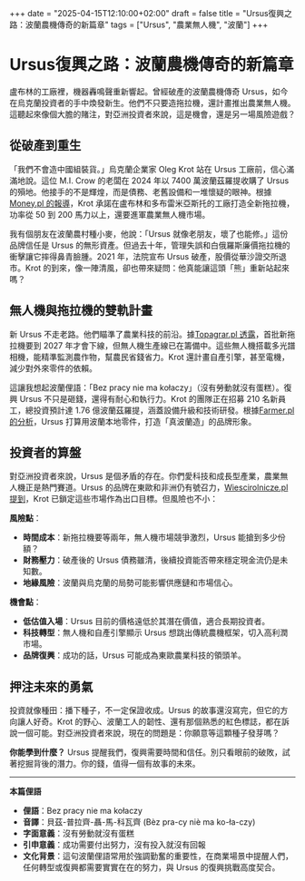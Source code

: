 +++
date = "2025-04-15T12:10:00+02:00"
draft = false
title = "Ursus復興之路：波蘭農機傳奇的新篇章"
tags = ["Ursus", "農業無人機", "波蘭"]
+++

# Ursus復興之路：波蘭農機傳奇的新篇章

盧布林的工廠裡，機器轟鳴聲重新響起。曾經破產的波蘭農機傳奇 Ursus，如今在烏克蘭投資者的手中煥發新生。他們不只要造拖拉機，還計畫推出農業無人機。這聽起來像個大膽的賭注，對亞洲投資者來說，這是機會，還是另一場風險遊戲？

## 從破產到重生

「我們不會造中國組裝貨。」烏克蘭企業家 Oleg Krot 站在 Ursus 工廠前，信心滿滿地說。這位 M.I. Crow 的老闆在 2024 年以 7400 萬波蘭茲羅提收購了 Ursus 的殞地。他接手的不是輝煌，而是債務、老舊設備和一堆懷疑的眼神。根據[Money.pl 的報導](https://www.money.pl/gospodarka/ukrainski-wlasciciel-ursusa-odkryl-karty-nie-bedziemy-robic-skladakow-z-chin-7146253276715968a.html)，Krot 承諾在盧布林和多布雷米亞斯托的工廠打造全新拖拉機，功率從 50 到 200 馬力以上，還要進軍農業無人機市場。

我有個朋友在波蘭農村種小麥，他說：「Ursus 就像老朋友，壞了也能修。」這份品牌信任是 Ursus 的無形資產。但過去十年，管理失誤和白俄羅斯廉價拖拉機的衝擊讓它摔得鼻青臉腫。2021 年，法院宣布 Ursus 破產，股價從華沙證交所退市。Krot 的到來，像一陣清風，卻也帶來疑問：他真能讓這頭「熊」重新站起來嗎？

## 無人機與拖拉機的雙軌計畫

新 Ursus 不走老路。他們瞄準了農業科技的前沿。據[Topagrar.pl 透露](https://www.topagrar.pl/articles/ciagniki/kiedy-z-fabryki-wyjada-ciagniki-ursus-nowy-wlasciciel-zdradza-plany-produkcji-traktorow-i-dronow-2530319)，首批新拖拉機要到 2027 年才會下線，但無人機生產線已在籌備中。這些無人機搭載多光譜相機，能精準監測農作物，幫農民省錢省力。Krot 還計畫自產引擎，甚至電機，減少對外來零件的依賴。

這讓我想起波蘭俚語：「Bez pracy nie ma kołaczy」（沒有勞動就沒有蛋糕）。復興 Ursus 不只是砸錢，還得有耐心和執行力。Krot 的團隊正在招募 210 名新員工，總投資預計達 1.76 億波蘭茲羅提，涵蓋設備升級和技術研發。根據[Farmer.pl 的分析](https://www.farmer.pl/technika-rolnicza/maszyny-rolnicze/beda-nowe-ursusy-ciagniki-silniki-i-drony-imponujace-plany-polskiej-marki,160042.html)，Ursus 打算用波蘭本地零件，打造「真波蘭造」的品牌形象。

## 投資者的算盤

對亞洲投資者來說，Ursus 是個矛盾的存在。你們愛科技和成長型產業，農業無人機正是熱門賽道。Ursus 的品牌在東歐和非洲仍有號召力，[Wiescirolnicze.pl 提到](https://wiescirolnicze.pl/ciagniki/nowe-ciagniki-ursusa-powstana-za-dwa-lata-bedzie-tez-linia-produkcji-dronow,21285/)，Krot 已鎖定這些市場作為出口目標。但風險也不小：

**風險點**：
- **時間成本**：新拖拉機要等兩年，無人機市場競爭激烈，Ursus 能搶到多少份額？
- **財務壓力**：破產後的 Ursus 債務雖清，後續投資能否帶來穩定現金流仍是未知數。
- **地緣風險**：波蘭與烏克蘭的局勢可能影響供應鏈和市場信心。

**機會點**：
- **低估值入場**：Ursus 目前的價格遠低於其潛在價值，適合長期投資者。
- **科技轉型**：無人機和自產引擎顯示 Ursus 想跳出傳統農機框架，切入高利潤市場。
- **品牌復興**：成功的話，Ursus 可能成為東歐農業科技的領頭羊。

## 押注未來的勇氣

投資就像種田：播下種子，不一定保證收成。Ursus 的故事還沒寫完，但它的方向讓人好奇。Krot 的野心、波蘭工人的韌性、還有那個熟悉的紅色標誌，都在訴說一個可能。對亞洲投資者來說，現在的問題是：你願意等這顆種子發芽嗎？

**你能學到什麼？** Ursus 提醒我們，復興需要時間和信任。別只看眼前的破敗，試著挖掘背後的潛力。你的錢，值得一個有故事的未來。

---

**本篇俚語**

- **俚語**：Bez pracy nie ma kołaczy  
- **音譯**：貝茲-普拉齊-聶-馬-科瓦齊 (Bèz pra-cy niè ma ko-ła-czy)  
- **字面意義**：沒有勞動就沒有蛋糕  
- **引申意義**：成功需要付出努力，沒有投入就沒有回報  
- **文化背景**：這句波蘭俚語常用於強調勤奮的重要性，在商業場景中提醒人們，任何轉型或復興都需要實實在在的努力，與 Ursus 的復興挑戰高度契合。